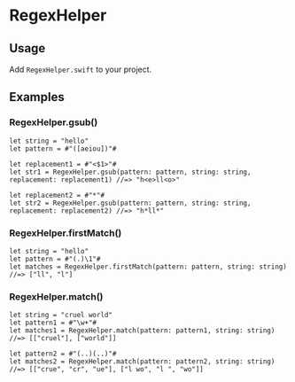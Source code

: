 # RegexHelper

## Usage

Add `RegexHelper.swift` to your project.


## Examples

### RegexHelper.gsub()

```
let string = "hello"
let pattern = #"([aeiou])"#

let replacement1 = #"<$1>"#
let str1 = RegexHelper.gsub(pattern: pattern, string: string, replacement: replacement1) //=> "h<e>ll<o>"

let replacement2 = #"*"#
let str2 = RegexHelper.gsub(pattern: pattern, string: string, replacement: replacement2) //=> "h*ll*"
```

### RegexHelper.firstMatch()

```
let string = "hello"
let pattern = #"(.)\1"#
let matches = RegexHelper.firstMatch(pattern: pattern, string: string) //=> ["ll", "l"]
```


### RegexHelper.match()

```
let string = "cruel world"
let pattern1 = #"\w+"#
let matches1 = RegexHelper.match(pattern: pattern1, string: string) //=> [["cruel"], ["world"]]

let pattern2 = #"(..)(..)"#
let matches2 = RegexHelper.match(pattern: pattern2, string: string) //=> [["crue", "cr", "ue"], ["l wo", "l ", "wo"]]
```
